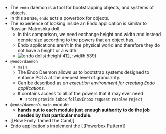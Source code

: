 - The `endo` daemon is a tool for bootstrapping objects, and systems of objects.
- In this sense, `endo` acts a powerbox for objects.
- The experience of looking inside an Endo application is similar to Russian Matroshka doll.
	- In this comparison, we need exchange height and width and instead denote size according to the powers that an object has.
	- Endo applications aren't in the physical world and therefore they do not have a height or a width.
	- ![endo dolls](https://upload.wikimedia.org/wikipedia/commons/7/71/Russian-Matroshka.jpg){:height 412, :width 539}
- `@endo/daemon`
	- `main`
	- The Endo Daemon allows us to bootstrap systems designed to enforce POLA at the deepest level of granularity.
	- Can be described as *an execution environment for creating Endo applications.*
	- It contains access to all of the powers that it may ever need
		- `store`
		  `provide`
		  `inbox`
		  `followInbox`
		  `request`
		  `resolve`
		  `reject`
- `@endo/daemon`'s `main` module
	- **hands out to each module just enough authority to do the job needed by that particular module.**
- [[How Emily Tamed the Caml]]
- Endo application's implement the [[Powerbox Pattern]]